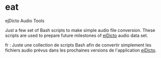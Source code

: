 # eat
ejDicto Audio Tools

Just a few set of Bash scripts to make simple audio file conversion. These scripts are used to prepare future milestones of [ejDicto](https://github.com/pcardona34/ejdicto) audio data set. 

fr :
Juste une collection de scripts Bash afin de convertir simplement les fichiers audio prévus dans les prochaines versions de l'application [ejDicto](https://github.com/pcardona34/ejdicto). 
